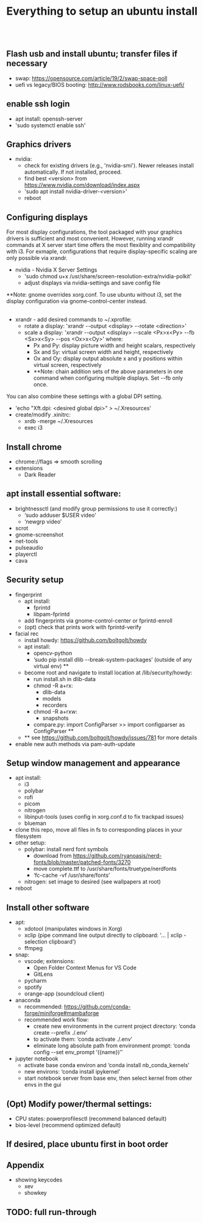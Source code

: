 # Everything to setup an ubuntu install
<br>
<br>

## Flash usb and install ubuntu; transfer files if necessary
- swap: https://opensource.com/article/19/2/swap-space-poll
- uefi vs legacy/BIOS booting: http://www.rodsbooks.com/linux-uefi/

## enable ssh login
- apt install: openssh-server
- 'sudo systemctl enable ssh'

## Graphics drivers
- nvidia:
    - check for existing drivers (e.g., 'nvidia-smi'). Newer releases install automatically. If not installed, proceed.
    - find best \<version\> from https://www.nvidia.com/download/index.aspx
    - 'sudo apt install nvidia-driver-\<version\>'
    - reboot
## Configuring displays
For most display configurations, the tool packaged with your graphics drivers is sufficient and most convenient. However, running xrandr commands at X server start time offers the most flexiblity and compatibility with i3. For exmaple, configurations that require display-specific scaling are only possible via xrandr. 

- nvidia - Nvidia X Server Settings
    - 'sudo chmod u+x /usr/share/screen-resolution-extra/nvidia-polkit'
    - adjust displays via nvidia-settings and save config file 
  
**Note: gnome overrides xorg.conf. To use ubuntu without i3, set the display configuration via gnome-control-center instead.
<br>
<br>
- xrandr - add desired commands to ~/.xprofile:
    - rotate a display: 'xrandr --output \<display\> --rotate \<direction\>'
    - scale a display: 'xrandr --output \<display\> --scale \<Px\>x\<Py\> --fb \<Sx\>x\<Sy\> --pos \<Ox\>x\<Oy\>' where:
        - Px and Py: display picture width and height scalars, respectively
        - Sx and Sy: virtual screen width and height, respectively
        - Ox and Oy: display output absolute x and y positions within virtual screen, respectively  
        - **Note: chain addition sets of the above parameters in one command when configuring multiple displays. Set --fb only once. 

You can also combine these settings with a global DPI setting.
- 'echo "Xft.dpi: \<desired global dpi\>" > ~/.Xresources'
- create/modify .xinitrc:
    - xrdb -merge ~/.Xresources
    - exec i3

## Install chrome
- chrome://flags ⇒ smooth scrolling
- extensions
    - Dark Reader

## apt install essential software:
- brightnessctl (and modify group permissions to use it correctly:)
    - ‘sudo adduser $USER video’
    - ‘newgrp video’
- scrot
- gnome-screenshot
- net-tools
- pulseaudio
- playerctl
- cava

## Security setup
- fingerprint
    - apt install:
        - fprintd
        - libpam-fprintd
    - add fingerprints via gnome-control-center or fprintd-enroll
    - (opt) check that prints work with fprintd-verify
- facial rec
    - install howdy: https://github.com/boltgolt/howdy
    - apt install: 
        - opencv-python
        - ‘sudo pip install dlib --break-system-packages’ (outside of any virtual env) **
    - become root and navigate to install location at /lib/security/howdy:
        - run install.sh in dlib-data
        - chmod -R a+rx:
            - dlib-data
            - models
            - recorders
        - chmod -R a+rxw:
            - snapshots
        - compare.py: import ConfigParser >> import configparser as ConfigParser **
    - ** see https://github.com/boltgolt/howdy/issues/781 for more details
- enable new auth methods via pam-auth-update

## Setup window management and appearance
- apt install:
    - i3 
    - polybar
    - rofi
    - picom
    - nitrogen
    - libinput-tools (uses config in xorg.conf.d to fix trackpad issues)
    - blueman
- clone this repo, move all files in fs to corresponding places in your filesystem
- other setup:
    - polybar: install nerd font symbols
        - download from https://github.com/ryanoasis/nerd-fonts/blob/master/patched-fonts/3270
        - move complete.ttf to /usr/share/fonts/truetype/nerdfonts
        - ‘fc-cache -vf /usr/share/fonts’
    - nitrogen: set image to desired (see wallpapers at root)
- reboot

## Install other software
- apt: 
    - xdotool (manipulates windows in Xorg)
    - xclip (pipe command line output directly to clipboard: '... | xclip -selection clipboard')
    - ffmpeg
- snap:
    - vscode; extensions:
        - Open Folder Context Menus for VS Code
        - GitLens
    - pycharm
    - spotify
    - orange-app (soundcloud client)
- anaconda
    - recommended: https://github.com/conda-forge/miniforge#mambaforge
    - recommended work flow:
        - create new environments in the current project directory: ‘conda create --prefix ./.env’
        - to activate them: ‘conda activate ./.env’
        - eliminate long absolute path from environment prompt: ‘conda config --set env_prompt ‘({name})’’
- jupyter notebook
    - activate base conda environ and ‘conda install nb_conda_kernels’
    - new environs: ‘conda install ipykernel’
    - start notebook server from base env, then select kernel from other envs in the gui

## (Opt) Modify power/thermal settings:
- CPU states: powerprofilesctl (recommend balanced default)
- bios-level (recommend optimized default)

## If desired, place ubuntu first in boot order

## Appendix
- showing keycodes
    - xev
    - showkey


## TODO: full run-through

